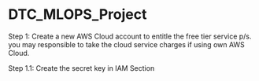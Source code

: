 # DTC_MLOPS_Project

Step 1:
Create a new AWS Cloud account to entitle the free tier service
p/s. you may responsible to take the cloud service charges if using own AWS Cloud.

Step 1.1:
Create the secret key in IAM Section
